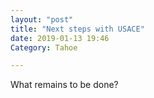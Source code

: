 ```yaml
---
layout: "post"
title: "Next steps with USACE"
date: 2019-01-13 19:46
Category: Tahoe

---
```

What remains to be done?
